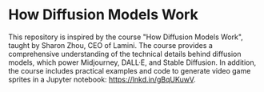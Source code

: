 # How Diffusion Models Work

This repository is inspired by the course "How Diffusion Models Work", taught by Sharon Zhou, CEO of Lamini. The course provides a comprehensive understanding of the technical details behind diffusion models, which power Midjourney, DALL·E, and Stable Diffusion. In addition, the course includes practical examples and code to generate video game sprites in a Jupyter notebook: https://lnkd.in/gBqUKuwV.
